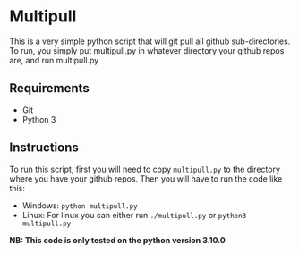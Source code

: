 # Multipull

This is a very simple python script that will git pull all github sub-directories.
To run, you simply put multipull.py in whatever directory your github repos are, and run multipull.py

## Requirements
* Git
* Python 3

## Instructions
To run this script, first you will need to copy `multipull.py` to the directory where you have your github repos.
Then you will have to run the code like this:
* Windows: `python multipull.py`
* Linux: For linux you can either run `./multipull.py` or `python3 multipull.py`

**NB: This code is only tested on the python version 3.10.0**